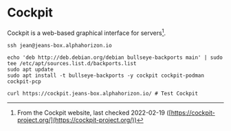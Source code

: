 # Cockpit

Cockpit is a web-based graphical interface for servers[^note].

```shell
ssh jean@jeans-box.alphahorizon.io

echo 'deb http://deb.debian.org/debian bullseye-backports main' | sudo tee /etc/apt/sources.list.d/backports.list
sudo apt update
sudo apt install -t bullseye-backports -y cockpit cockpit-podman cockpit-pcp

curl https://cockpit.jeans-box.alphahorizon.io/ # Test Cockpit
```

[^note]: From the Cockpit website, last checked 2022-02-19 ([https://cockpit-project.org/](https://cockpit-project.org/))
